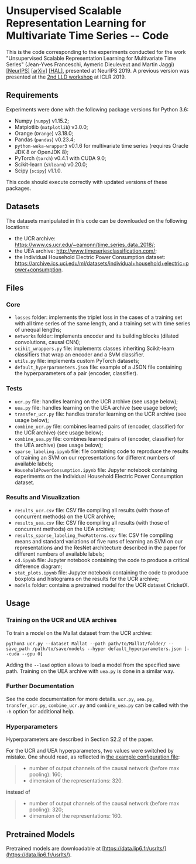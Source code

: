 # Unsupervised Scalable Representation Learning for Multivariate Time Series -- Code

This is the code corresponding to the experiments conducted for the work "Unsupervised Scalable Representation Learning for Multivariate Time Series" (Jean-Yves Franceschi, Aymeric Dieuleveut and Martin Jaggi) [[NeurIPS]](https://papers.nips.cc/paper/8713-unsupervised-scalable-representation-learning-for-multivariate-time-series) [[arXiv]](https://arxiv.org/abs/1901.10738) [[HAL]](https://hal.archives-ouvertes.fr/hal-01998101), presented at NeurIPS 2019.
A previous version was presented at the [2nd LLD workshop](https://lld-workshop.github.io/) at ICLR 2019.

## Requirements

Experiments were done with the following package versions for Python 3.6:
 - Numpy (`numpy`) v1.15.2;
 - Matplotlib (`matplotlib`) v3.0.0;
 - Orange (`Orange`) v3.18.0;
 - Pandas (`pandas`) v0.23.4;
 - `python-weka-wrapper3` v0.1.6 for multivariate time series (requires Oracle JDK 8 or OpenJDK 8);
 - PyTorch (`torch`) v0.4.1 with CUDA 9.0;
 - Scikit-learn (`sklearn`) v0.20.0;
 - Scipy (`scipy`) v1.1.0.

This code should execute correctly with updated versions of these packages.

## Datasets

The datasets manipulated in this code can be downloaded on the following locations:
 - the UCR archive: https://www.cs.ucr.edu/~eamonn/time_series_data_2018/;
 - the UEA archive: http://www.timeseriesclassification.com/;
 - the Individual Household Electric Power Consumption dataset:
   https://archive.ics.uci.edu/ml/datasets/individual+household+electric+power+consumption.

## Files

### Core

 - `losses` folder: implements the triplet loss in the cases of a training set
   with all time series of the same length, and a training set with time series
   of unequal lengths;
 - `networks` folder: implements encoder and its building blocks (dilated
   convolutions, causal CNN);
 - `scikit_wrappers.py` file: implements classes inheriting Scikit-learn
   classifiers that wrap an encoder and a SVM classifier.
 - `utils.py` file: implements custom PyTorch datasets;
 - `default_hyperparameters.json` file: example of a JSON file containing the
   hyperparameters of a pair (encoder, classifier).

### Tests

 - `ucr.py` file: handles learning on the UCR archive (see usage below);
 - `uea.py` file: handles learning on the UEA archive (see usage below);
 - `transfer_ucr.py` file: handles transfer learning on the UCR archive (see
   usage below);
 - `combine_ucr.py` file: combines learned pairs of (encoder, classifier) for
   the UCR archive) (see usage below);
 - `combine_uea.py` file: combines learned pairs of (encoder, classifier) for
   the UEA archive) (see usage below);
 - `sparse_labeling.ipynb` file: file containing code to reproduce the results
   of training an SVM on our representations for different numbers of available
   labels;
 - `HouseholdPowerConsumption.ipynb` file: Jupyter notebook containing
   experiments on the Individual Household Electric Power Consumption dataset.

### Results and Visualization

 - `results_ucr.csv` file: CSV file compiling all results (with those of
   concurrent methods) on the UCR archive;
 - `results_uea.csv` file: CSV file compiling all results (with those of
   concurrent methods) on the UEA archive;
 - `results_sparse_labeling_TwoPatterns.csv` file: CSV file compiling means and
   standard variations of five runs of learning an SVM on our representations
   and the ResNet architecture described in the paper for different numbers
   of available labels;
 - `cd.ipynb` file: Jupyter notebook containing the code to produce a critical
   difference diagram;
 - `stat_plots.ipynb` file: Jupyter notebook containing the code to produce
   boxplots and histograms on the results for the UCR archive;
 - `models` folder: contains a pretrained model for the UCR dataset CricketX.

## Usage

### Training on the UCR and UEA archives

To train a model on the Mallat dataset from the UCR archive:

`python3 ucr.py --dataset Mallat --path path/to/Mallat/folder/ --save_path /path/to/save/models --hyper default_hyperparameters.json [--cuda --gpu 0]`

Adding the `--load` option allows to load a model from the specified save path.
Training on the UEA archive with `uea.py` is done in a similar way.

### Further Documentation

See the code documentation for more details. `ucr.py`, `uea.py`,
`transfer_ucr.py`, `combine_ucr.py` and `combine_uea.py` can be called with the
`-h` option for additional help.

### Hyperparameters

Hyperparameters are described in Section S2.2 of the paper.

For the UCR and UEA hyperparameters, two values were switched by mistake.
One should read, as reflected in [the example configuration file](default_hyperparameters.json):
> - number of output channels of the causal network (before max pooling): 160;
> - dimension of the representations: 320.
>
instead of
> - number of output channels of the causal network (before max pooling): 320;
> - dimension of the representations: 160.

## Pretrained Models

Pretrained models are downloadable at [https://data.lip6.fr/usrlts/](https://data.lip6.fr/usrlts/).
